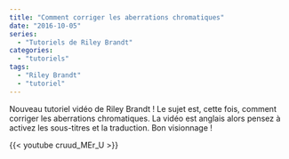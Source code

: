 ```yaml
---
title: "Comment corriger les aberrations chromatiques"
date: "2016-10-05"
series:
  - "Tutoriels de Riley Brandt"
categories: 
  - "tutoriels"
tags: 
  - "Riley Brandt"
  - "tutoriel"
---
```


Nouveau tutoriel vidéo de Riley Brandt ! Le sujet est, cette fois, comment corriger les aberrations chromatiques. La vidéo est anglais alors pensez à activez les sous-titres et la traduction. Bon visionnage !

{{< youtube cruud_MEr_U >}}
